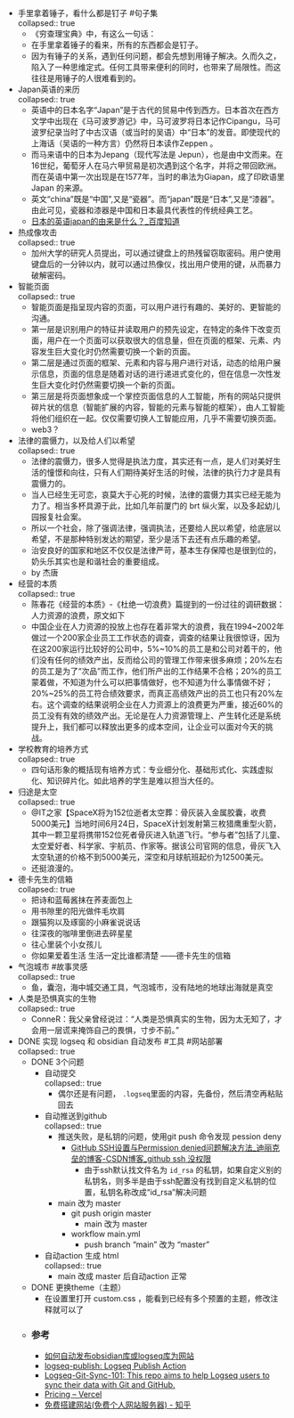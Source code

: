- 手里拿着锤子，看什么都是钉子 #句子集  
  collapsed:: true
	- 《穷查理宝典》中，有这么一句话：
	- 在手里拿着锤子的看来，所有的东西都会是钉子。
	- 因为有锤子的关系，遇到任何问题，都会先想到用锤子解决。久而久之，陷入了一种思维定式。任何工具带来便利的同时，也带来了局限性。而这往往是用锤子的人很难看到的。
- Japan英语的来历  
  collapsed:: true
	- 英语中的日本名字“Japan”是于古代的贸易中传到西方。日本首次在西方文学中出现在《马可波罗游记》中，马可波罗将日本记作Cipangu，马可波罗纪录当时了中古汉语（或当时的吴语）中“日本”的发音。即使现代的上海话（吴语的一种方言）仍然将日本读作Zeppen 。
	- 而马来语中的日本为Jepang（现代写法是 Jepun），也是由中文而来。在16世纪，葡萄牙人在马六甲贸易是初次遇到这个名字，并将之带回欧洲。而在英语中第一次出现是在1577年，当时的串法为Giapan，成了印欧语里 Japan 的来源。
	- 英文“china”既是“中国”,又是“瓷器”。而“japan”既是“日本”,又是“漆器”。由此可见，瓷器和漆器是中国和日本最具代表性的传统经典工艺。
	- [日本的英语japan的由来是什么？_百度知道](https://zhidao.baidu.com/question/447014983.html)
- 热成像攻击  
  collapsed:: true
	- 加州大学的研究人员提出，可以通过键盘上的热残留窃取密码。用户使用键盘后的一分钟以内，就可以通过热像仪，找出用户使用的键，从而暴力破解密码。
- 智能页面  
  collapsed:: true
	- 智能页面是指呈现内容的页面，可以用户进行有趣的、美好的、更智能的沟通。
	- 第一层是识别用户的特征并读取用户的预先设定，在特定的条件下改变页面，用户在一个页面可以获取很大的信息量，但在页面的框架、元素、内容发生巨大变化时仍然需要切换一个新的页面。
	- 第二层是通过页面的框架、元素和内容与用户进行对话，动态的给用户展示信息，页面的信息是随着对话的进行递进式变化的，但在信息一次性发生巨大变化时仍然需要切换一个新的页面。
	- 第三层是将页面想象成一个掌控页面信息的人工智能，所有的网站只提供碎片状的信息（智能扩展的内容，智能的元素与智能的框架），由人工智能将他们组织在一起。仅仅需要切换人工智能应用，几乎不需要切换页面。
	- web3？
- 法律的震慑力，以及给人们以希望  
  collapsed:: true
	- 法律的震慑力，很多人觉得是执法力度，其实还有一点，是人们对美好生活的憧憬和向往，只有人们期待美好生活的时候，法律的执行力才是具有震慑力的。
	- 当人已经生无可恋，哀莫大于心死的时候，法律的震慑力其实已经无能为力了。相当多杯具源于此，比如几年前厦门的 brt 纵火案，以及多起幼儿园报复社会案。
	- 所以一个社会，除了强调法律，强调执法，还要给人民以希望，给底层以希望，不是那种特别发达的期望，至少是活下去还有点乐趣的希望。
	- 治安良好的国家和地区不仅仅是法律严苛，基本生存保障也是很到位的，奶头乐其实也是和谐社会的重要组成。
	- by 杰唐
- 经营的本质  
  collapsed:: true
	- 陈春花《经营的本质》-《杜绝一切浪费》篇提到的一份过往的调研数据：人力资源的浪费，原文如下
	- 中国企业在人力资源的投放上也存在着非常大的浪费，我在1994~2002年做过一个200家企业员工工作状态的调查，调查的结果让我很惊讶，因为在这200家运行比较好的公司中，5%~10%的员工是和公司对着干的，他们没有任何的绩效产出，反而给公司的管理工作带来很多麻烦；20%左右的员工是为了“次品”而工作，他们所产出的工作结果不合格；20%的员工蒙着做，不知道为什么可以把事情做好，也不知道为什么事情做不好；20%~25%的员工符合绩效要求，而真正高绩效产出的员工也只有20%左右。这个调查的结果说明企业在人力资源上的浪费更为严重，接近60%的员工没有有效的绩效产出。无论是在人力资源管理上、产生转化还是系统提升上，我们都可以释放出更多的成本空间，让企业可以面对今天的挑战。
- 学校教育的培养方式  
  collapsed:: true
	- 四句话形象的概括现有培养方式：专业细分化、基础形式化、实践虚拟化、知识碎片化。如此培养的学生是难以担当大任的。
- 归途是太空  
  collapsed:: true
	- @IT之家【SpaceX将为152位逝者太空葬：骨灰装入金属胶囊，收费5000美元】当地时间6月24日，SpaceX计划发射第三枚猎鹰重型火箭，其中一颗卫星将携带152位死者骨灰进入轨道飞行。“参与者”包括了儿童、太空爱好者、科学家、宇航员、作家等。据该公司官网的信息，骨灰飞入太空轨道的价格不到5000美元，深空和月球航班起价为12500美元。
	- 还挺浪漫的。
- 德卡先生的信箱  
  collapsed:: true
	- 把诗和蓝莓酱抹在荞麦面包上
	- 用书隙里的阳光做件毛坎肩
	- 跟猫狗以及琢窗的小麻雀说说话
	- 往深夜的咖啡里倒进去碎星星
	- 往心里装个小女孩儿
	- 你如果爱着生活 生活一定比谁都清楚 ——德卡先生的信箱
- 气泡城市 #故事灵感  
  collapsed:: true
	- 鱼，囊泡，海中城交通工具，气泡城市，没有陆地的地球出海就是真空
- 人类是恐惧真实的生物  
  collapsed:: true
	- ConneR：我父亲曾经说过：“人类是恐惧真实的生物，因为太无知了，才会用一层谎来掩饰自己的畏惧，寸步不前。”
- DONE 实现 logseq 和 obsidian 自动发布 #工具 #网站部署  
  collapsed:: true
	- DONE 3个问题
		- 自动提交  
		  collapsed:: true
			- 偶尔还是有问题， `.logseq`里面的内容，先备份，然后清空再粘贴回去
		- 自动推送到github  
		  collapsed:: true
			- 推送失败，是私钥的问题，使用git push 命令发现 pession deny
				- [GitHub SSH设置与Permission denied问题解决方法_迪丽克垒的博客-CSDN博客_github ssh 没权限](https://blog.csdn.net/sinat_39000828/article/details/120494717)
					- 由于ssh默认找文件名为 `id_rsa` 的私钥，如果自定义别的私钥名，则多半是由于ssh配置没有找到自定义私钥的位置，私钥名称改成“id_rsa”解决问题
			- main 改为 master
				- git push origin master
					- main 改为  master
				- workflow main.yml
					- push branch “main” 改为 “master”
		- 自动action 生成 html  
		  collapsed:: true
			- main 改成 master 后自动action 正常
	- DONE 更换theme（主题）
		- 在设置里打开 custom.css ，能看到已经有多个预置的主题，修改注释就可以了
	- ### 参考
		- [如何自动发布obsidian库或logseq库为网站](https://fishyer.notion.site/obsidian-logseq-ab5ad3d994324cea9f5c909a70653e05)
		- [logseq-publish: Logseq Publish Action](https://github.com/pengx17/logseq-publish)
		- [Logseq-Git-Sync-101: This repo aims to help Logseq users to sync their data with Git and GitHub.](https://github.com/CharlesChiuGit/Logseq-Git-Sync-101#-for-windows-users)
		- [Pricing – Vercel](https://vercel.com/pricing)
		- [免费搭建网站(免费个人网站服务器) - 知乎](https://zhuanlan.zhihu.com/p/461496731)